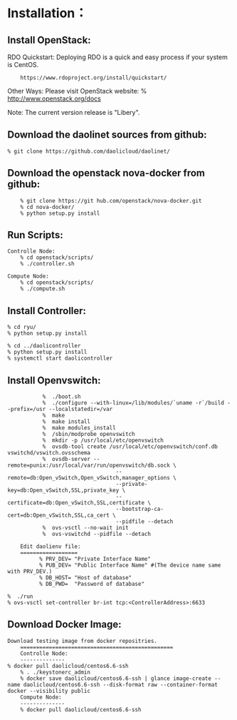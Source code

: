 Installation：
===============================================================
Install OpenStack:
------------------
RDO Quickstart:
Deploying RDO is a quick and easy process if your system is CentOS.

        https://www.rdoproject.org/install/quickstart/

Other Ways:
Please visit OpenStack website:
        % http://www.openstack.org/docs

Note: The current version release is "Libery".


Download the daolinet sources from github:
------------------------------------------
	% git clone https://github.com/daolicloud/daolinet/

Download the openstack nova-docker from github:
-----------------------------------------------
        % git clone https://git hub.com/openstack/nova-docker.git
        % cd nova-docker/
        % python setup.py install

Run Scripts:
-----------------
	Controlle Node:
 		% cd openstack/scripts/
		% ./controller.sh

	Compute Node:
 		% cd openstack/scripts/
		% ./compute.sh

Install Controller:
-------------------
	% cd ryu/
	% python setup.py install

	% cd ../daolicontroller
	% python setup.py install
	% systemctl start daolicontroller

Install Openvswitch:
--------------------
               %  ./boot.sh
               %  ./configure --with-linux=/lib/modules/`uname -r`/build --prefix=/usr --localstatedir=/var
               %  make
               %  make install
               %  make modules_install
               %  /sbin/modprobe openvswitch
               %  mkdir -p /usr/local/etc/openvswitch
               %  ovsdb-tool create /usr/local/etc/openvswitch/conf.db vswitchd/vswitch.ovsschema
               %  ovsdb-server --remote=punix:/usr/local/var/run/openvswitch/db.sock \
                                      --remote=db:Open_vSwitch,Open_vSwitch,manager_options \
                                      --private-key=db:Open_vSwitch,SSL,private_key \
                                      --certificate=db:Open_vSwitch,SSL,certificate \
                                      --bootstrap-ca-cert=db:Open_vSwitch,SSL,ca_cert \
                                      --pidfile --detach
               %  ovs-vsctl --no-wait init
               %  ovs-vswitchd --pidfile --detach

        Edit daolienv file:
        ==================
              % PRV_DEV= "Private Interface Name"
              % PUB_DEV= "Public Interface Name" #(The device name same with PRV_DEV.)
              % DB_HOST= "Host of database"
              % DB_PWD=  "Password of database"

	%  ./run
	% ovs-vsctl set-controller br-int tcp:<ControllerAddress>:6633


Download Docker Image:
----------------------
	Download testing image from docker repositries.
        ================================================
        Controlle Node:
        --------------
	% docker pull daolicloud/centos6.6-ssh
        % . ./keystonerc_admin
        % docker save daolicloud/centos6.6-ssh | glance image-create --name daolicloud/centos6.6-ssh --disk-format raw --container-format docker --visibility public
        Compute Node:
        --------------
        % docker pull daolicloud/centos6.6-ssh
